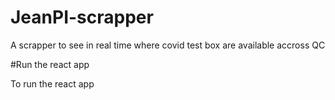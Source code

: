 # JeanPI-scrapper

A scrapper to see in real time where covid test box are available accross QC

#Run the react app

To run the react app

